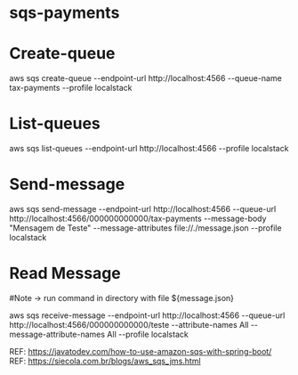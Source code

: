﻿# sqs-payments

# Create-queue
aws sqs create-queue --endpoint-url http://localhost:4566 --queue-name tax-payments --profile localstack

# List-queues
aws sqs list-queues --endpoint-url http://localhost:4566 --profile localstack

# Send-message
aws sqs send-message --endpoint-url http://localhost:4566 --queue-url http://localhost:4566/000000000000/tax-payments --message-body "Mensagem de Teste" --message-attributes file://./message.json --profile localstack

# Read Message
#Note -> run command in directory with file ${message.json}

aws sqs receive-message --endpoint-url http://localhost:4566 --queue-url http://localhost:4566/000000000000/teste --attribute-names All --message-attribute-names All  --profile localstack


REF: https://javatodev.com/how-to-use-amazon-sqs-with-spring-boot/
REF: https://siecola.com.br/blogs/aws_sqs_jms.html
